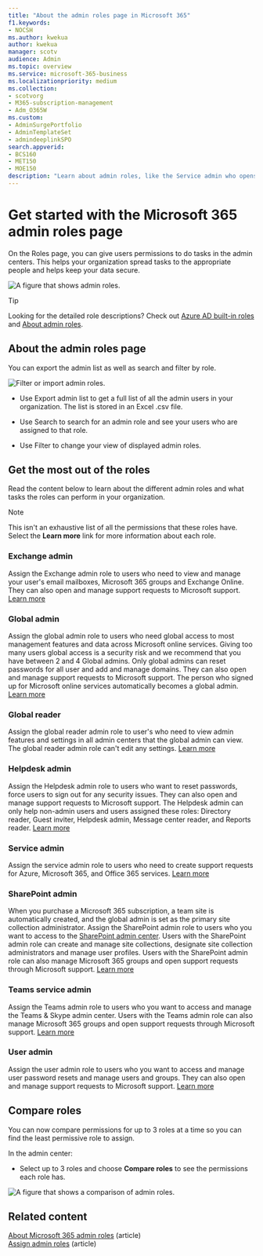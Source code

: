 ```yaml
---
title: "About the admin roles page in Microsoft 365"
f1.keywords:
- NOCSH
ms.author: kwekua
author: kwekua
manager: scotv
audience: Admin
ms.topic: overview
ms.service: microsoft-365-business
ms.localizationpriority: medium
ms.collection: 
- scotvorg
- M365-subscription-management
- Adm_O365W
ms.custom: 
- AdminSurgePortfolio
- AdminTemplateSet
- admindeeplinkSPO
search.appverid:
- BCS160
- MET150
- MOE150
description: "Learn about admin roles, like the Service admin who opens support tickets, that map to business functions and have permissions for tasks in the admin center."
---
```


# Get started with the Microsoft 365 admin roles page

On the Roles page, you can give users permissions to do tasks in the admin centers. This helps your organization spread tasks to the appropriate people and helps keep your data secure.

![A figure that shows admin roles.](../../media/roles-main-page.png)

> [!TIP]
> Looking for the detailed role descriptions? Check out [Azure AD built-in roles](/azure/active-directory/roles/permissions-reference) and [About admin roles](/microsoft-365/admin/add-users/about-admin-roles).

## About the admin roles page

You can export the admin list as well as search and filter by role.

![Filter or import admin roles.](../../media/admin-role-page-options.png)

- Use Export admin list to get a full list of all the admin users in your organization. The list is stored in an Excel .csv file.

- Use Search to search for an admin role and see your users who are assigned to that role.

- Use Filter to change your view of displayed admin roles.


## Get the most out of the roles

Read the content below to learn about the different admin roles and what tasks the roles can perform in your organization.

> [!NOTE]
This isn't an exhaustive list of all the permissions that these roles have. Select the **Learn more** link for more information about each role.

### Exchange admin

Assign the Exchange admin role to users who need to view and manage your user's email mailboxes, Microsoft 365 groups and Exchange Online. They can also open and manage support requests to Microsoft support. [Learn more](/microsoft-365/admin/add-users/about-exchange-online-admin-role)

### Global admin

Assign the global admin role to users who need global access to most management features and data across Microsoft online services. Giving too many users global access is a security risk and we recommend that you have between 2 and 4 Global admins. Only global admins can reset passwords for all user and add and manage domains. They can also open and manage support requests to Microsoft support. The person who signed up for Microsoft online services automatically becomes a global admin. [Learn more](/microsoft-365/admin/add-users/about-admin-roles#roles-available-in-the-microsoft-365-admin-center)

### Global reader

Assign the global reader admin role to user's who need to view admin features and settings in all admin centers that the global admin can view. The global reader admin role can't edit any settings. [Learn more](/microsoft-365/admin/add-users/about-admin-roles#roles-available-in-the-microsoft-365-admin-center)

### Helpdesk admin

Assign the Helpdesk admin role to users who want to reset passwords, force users to sign out for any security issues. They can also open and manage support requests to Microsoft support. The Helpdesk admin can only help non-admin users and users assigned these roles: Directory reader, Guest inviter, Helpdesk admin, Message center reader, and Reports reader. [Learn more](/microsoft-365/admin/add-users/about-admin-roles#roles-available-in-the-microsoft-365-admin-center)

### Service admin

Assign the service admin role to users who need to create support requests for Azure, Microsoft 365, and Office 365 services. [Learn more](/microsoft-365/admin/add-users/about-admin-roles#roles-available-in-the-microsoft-365-admin-center)

### SharePoint admin

When you purchase a Microsoft 365 subscription, a team site is automatically created, and the global admin is set as the primary site collection administrator. Assign the SharePoint admin role to users who you want to access to the <a href="https://go.microsoft.com/fwlink/?linkid=2185219" target="_blank">SharePoint admin center</a>. Users with the SharePoint admin role can create and manage site collections, designate site collection administrators and manage user profiles. Users with the SharePoint admin role can also manage Microsoft 365 groups and open support requests through Microsoft support. [Learn more](/sharepoint/sharepoint-admin-role)

### Teams service admin

Assign the Teams admin role to users who you want to access and manage the Teams & Skype admin center. Users with the Teams admin role can also manage Microsoft 365 groups and open support requests through Microsoft support. [Learn more](/MicrosoftTeams/using-admin-roles)

### User admin

Assign the user admin role to users who you want to access and manage user password resets and manage users and groups. They can also open and manage support requests to Microsoft support. [Learn more](/microsoft-365/admin/add-users/about-admin-roles#roles-available-in-the-microsoft-365-admin-center)

## Compare roles

You can now compare permissions for up to 3 roles at a time so you can find the least permissive role to assign.

In the admin center:

- Select up to 3 roles and choose **Compare roles** to see the permissions each role has.

![A figure that shows a comparison of admin roles.](../../media/compare-roles-list.png)

## Related content

[About Microsoft 365 admin roles](about-admin-roles.md) (article)\
[Assign admin roles](assign-admin-roles.md) (article)
